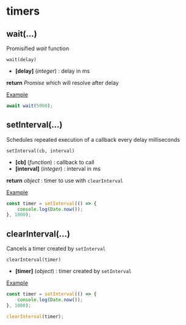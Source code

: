 # timers

## wait(...)

Promisified *wait* function

`wait(delay)`

* **[delay]** (*integer*) : delay in ms

**return** *Promise* which will resolve after delay

<u>Example</u>

```js
await wait(5000); 
```

## setInterval(...)

Schedules repeated execution of a callback every delay milliseconds

`setInterval(cb, interval)`

* **[cb]** (*function*) : callback to call
* **[interval]** (*integer*) : interval in ms

**return** *object* : timer to use with `clearInterval`

<u>Example</u>

```js
const timer = setInterval(() => {
    console.log(Date.now());
}, 1000); 
```

## clearInterval(...)

Cancels a timer created by `setInterval`

`clearInterval(timer)`

* **[timer]** (*object*) : timer created by `setInterval`

<u>Example</u>

```js
const timer = setInterval(() => {
    console.log(Date.now());
}, 1000);

clearInterval(timer);
```
